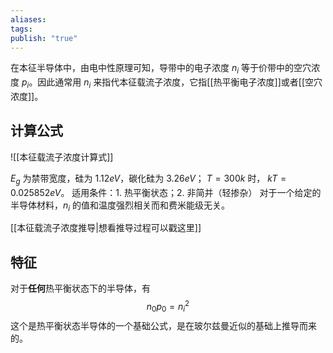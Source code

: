 ```yaml
---
aliases: 
tags: 
publish: "true"
---
```


在本征半导体中，由电中性原理可知，导带中的电子浓度 $n_i$ 等于价带中的空穴浓度 $p_i$。因此通常用 $n_i$ 来指代本征载流子浓度，它指[[热平衡电子浓度]]或者[[空穴浓度]]。

## 计算公式

![[本征载流子浓度计算式]]

$E_g$ 为禁带宽度，硅为 $1.12eV$，碳化硅为 $3.26eV$； $T=300k$ 时， $kT=0.025852eV$。
适用条件：1. 热平衡状态；2. 非简并（轻掺杂）
对于一个给定的半导体材料，$n_i$ 的值和温度强烈相关而和费米能级无关。

[[本征载流子浓度推导|想看推导过程可以戳这里]]

## 特征

对于**任何**热平衡状态下的半导体，有
$$
n_0p_0=n_i^2
$$
这个是热平衡状态半导体的一个基础公式，是在玻尔兹曼近似的基础上推导而来的。